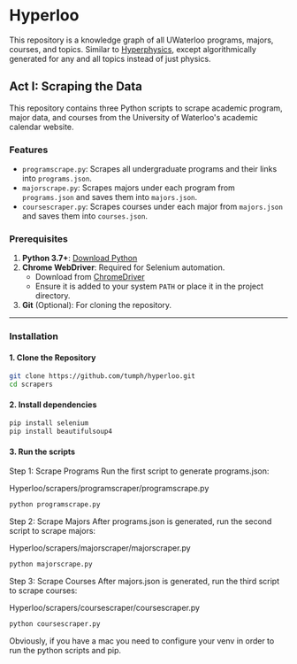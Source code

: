 # Hyperloo

This repository is a knowledge graph of all UWaterloo programs, majors, courses, and topics. Similar to [Hyperphysics](http://hyperphysics.phy-astr.gsu.edu/hbase/index.html), except algorithmically generated for any and all topics instead of just physics. 


## Act I: Scraping the Data

This repository contains three Python scripts to scrape academic program, major data, and courses from the University of Waterloo's academic calendar website.

### Features
- `programscrape.py`: Scrapes all undergraduate programs and their links into `programs.json`.
- `majorscrape.py`: Scrapes majors under each program from `programs.json` and saves them into `majors.json`.
- `coursescraper.py`: Scrapes courses under each major from `majors.json` and saves them into `courses.json`.

### Prerequisites
1. **Python 3.7+**: [Download Python](https://www.python.org/downloads/)
2. **Chrome WebDriver**: Required for Selenium automation.
   - Download from [ChromeDriver](https://sites.google.com/chromium.org/driver/)
   - Ensure it is added to your system `PATH` or place it in the project directory.
3. **Git** (Optional): For cloning the repository.

---

### Installation

#### 1. Clone the Repository
```bash
git clone https://github.com/tumph/hyperloo.git
cd scrapers
```

#### 2. Install dependencies
```bash
pip install selenium
pip install beautifulsoup4
```

#### 3. Run the scripts

Step 1: Scrape Programs
Run the first script to generate programs.json:

Hyperloo/scrapers/programscraper/programscrape.py
```bash
python programscrape.py
```
Step 2: Scrape Majors
After programs.json is generated, run the second script to scrape majors:

Hyperloo/scrapers/majorscraper/majorscraper.py
```bash
python majorscrape.py
```
Step 3: Scrape Courses
After majors.json is generated, run the third script to scrape courses:

Hyperloo/scrapers/coursescraper/coursescraper.py
```bash
python coursescraper.py
```


Obviously, if you have a mac you need to configure your venv in order to run the python scripts and pip.
